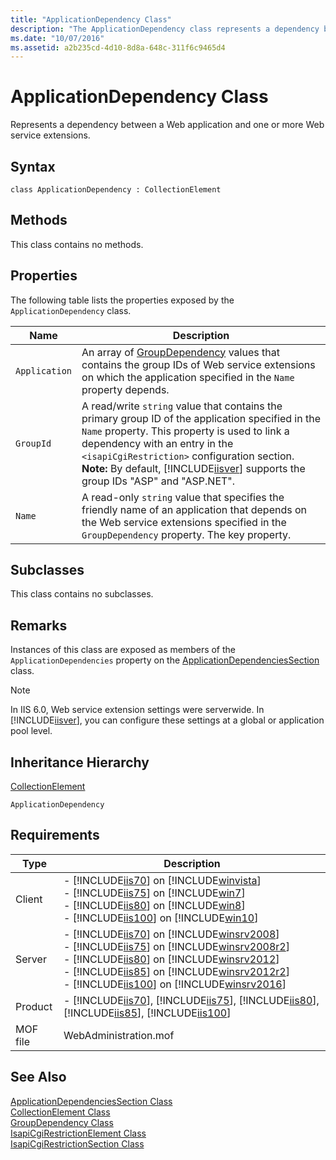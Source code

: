 ```yaml
---
title: "ApplicationDependency Class"
description: "The ApplicationDependency class represents a dependency between a Web application and one or more Web service extensions."
ms.date: "10/07/2016"
ms.assetid: a2b235cd-4d10-8d8a-648c-311f6c9465d4
---
```

# ApplicationDependency Class
Represents a dependency between a Web application and one or more Web service extensions.  
  
## Syntax  
  
```vbs  
class ApplicationDependency : CollectionElement  
```  
  
## Methods  
 This class contains no methods.  
  
## Properties  
 The following table lists the properties exposed by the `ApplicationDependency` class.  
  
|Name|Description|  
|----------|-----------------|  
|`Application`|An array of [GroupDependency](../wmi-provider/groupdependency-class.md) values that contains the group IDs of Web service extensions on which the application specified in the `Name` property depends.|  
|`GroupId`|A read/write `string` value that contains the primary group ID of the application specified in the `Name` property. This property is used to link a dependency with an entry in the `<isapiCgiRestriction>` configuration section. **Note:**  By default, [!INCLUDE[iisver](../wmi-provider/includes/iisver-md.md)] supports the group IDs "ASP" and "ASP.NET".|  
|`Name`|A read-only `string` value that specifies the friendly name of an application that depends on the Web service extensions specified in the `GroupDependency` property. The key property.|  
  
## Subclasses  
 This class contains no subclasses.  
  
## Remarks  
 Instances of this class are exposed as members of the `ApplicationDependencies` property on the [ApplicationDependenciesSection](../wmi-provider/applicationdependenciessection-class.md) class.  
  
> [!NOTE]
>  In IIS 6.0, Web service extension settings were serverwide. In [!INCLUDE[iisver](../wmi-provider/includes/iisver-md.md)], you can configure these settings at a global or application pool level.  
  
## Inheritance Hierarchy  
 [CollectionElement](../wmi-provider/collectionelement-class.md)  
  
 `ApplicationDependency`  
  
## Requirements  
  
|Type|Description|  
|----------|-----------------|  
|Client|-   [!INCLUDE[iis70](../wmi-provider/includes/iis70-md.md)] on [!INCLUDE[winvista](../wmi-provider/includes/winvista-md.md)]<br />-   [!INCLUDE[iis75](../wmi-provider/includes/iis75-md.md)] on [!INCLUDE[win7](../wmi-provider/includes/win7-md.md)]<br />-   [!INCLUDE[iis80](../wmi-provider/includes/iis80-md.md)] on [!INCLUDE[win8](../wmi-provider/includes/win8-md.md)]<br />-   [!INCLUDE[iis100](../wmi-provider/includes/iis100-md.md)] on [!INCLUDE[win10](../wmi-provider/includes/win10-md.md)]|  
|Server|-   [!INCLUDE[iis70](../wmi-provider/includes/iis70-md.md)] on [!INCLUDE[winsrv2008](../wmi-provider/includes/winsrv2008-md.md)]<br />-   [!INCLUDE[iis75](../wmi-provider/includes/iis75-md.md)] on [!INCLUDE[winsrv2008r2](../wmi-provider/includes/winsrv2008r2-md.md)]<br />-   [!INCLUDE[iis80](../wmi-provider/includes/iis80-md.md)] on [!INCLUDE[winsrv2012](../wmi-provider/includes/winsrv2012-md.md)]<br />-   [!INCLUDE[iis85](../wmi-provider/includes/iis85-md.md)] on [!INCLUDE[winsrv2012r2](../wmi-provider/includes/winsrv2012r2-md.md)]<br />-   [!INCLUDE[iis100](../wmi-provider/includes/iis100-md.md)] on [!INCLUDE[winsrv2016](../wmi-provider/includes/winsrv2016-md.md)]|  
|Product|-   [!INCLUDE[iis70](../wmi-provider/includes/iis70-md.md)], [!INCLUDE[iis75](../wmi-provider/includes/iis75-md.md)], [!INCLUDE[iis80](../wmi-provider/includes/iis80-md.md)], [!INCLUDE[iis85](../wmi-provider/includes/iis85-md.md)], [!INCLUDE[iis100](../wmi-provider/includes/iis100-md.md)]|  
|MOF file|WebAdministration.mof|  
  
## See Also  
 [ApplicationDependenciesSection Class](../wmi-provider/applicationdependenciessection-class.md)   
 [CollectionElement Class](../wmi-provider/collectionelement-class.md)   
 [GroupDependency Class](../wmi-provider/groupdependency-class.md)   
 [IsapiCgiRestrictionElement Class](../wmi-provider/isapicgirestrictionelement-class.md)   
 [IsapiCgiRestrictionSection Class](../wmi-provider/isapicgirestrictionsection-class.md)
